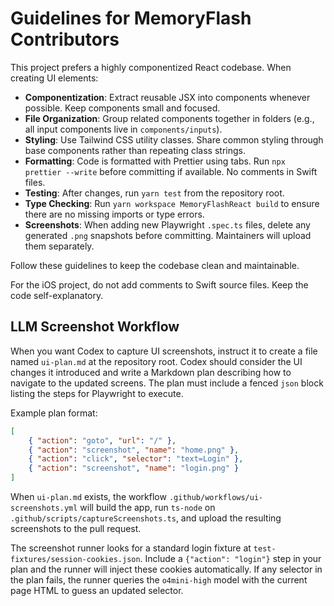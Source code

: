 # Guidelines for MemoryFlash Contributors

This project prefers a highly componentized React codebase. When creating UI elements:

-   **Componentization**: Extract reusable JSX into components whenever possible. Keep components small and focused.
-   **File Organization**: Group related components together in folders (e.g., all input components live in `components/inputs`).
-   **Styling**: Use Tailwind CSS utility classes. Share common styling through base components rather than repeating class strings.
-   **Formatting**: Code is formatted with Prettier using tabs. Run `npx prettier --write` before committing if available. No comments in Swift files.
-   **Testing**: After changes, run `yarn test` from the repository root.
-   **Type Checking**: Run `yarn workspace MemoryFlashReact build` to ensure there are no missing imports or type errors.
-   **Screenshots**: When adding new Playwright `.spec.ts` files, delete any generated `.png` snapshots before committing. Maintainers will upload them separately.

Follow these guidelines to keep the codebase clean and maintainable.

For the iOS project, do not add comments to Swift source files. Keep the code
self-explanatory.

## LLM Screenshot Workflow

When you want Codex to capture UI screenshots, instruct it to create a file named `ui-plan.md` at the repository root. Codex should consider the UI changes it introduced and write a Markdown plan describing how to navigate to the updated screens. The plan must include a fenced `json` block listing the steps for Playwright to execute.

Example plan format:

```json
[
	{ "action": "goto", "url": "/" },
	{ "action": "screenshot", "name": "home.png" },
	{ "action": "click", "selector": "text=Login" },
	{ "action": "screenshot", "name": "login.png" }
]
```

When `ui-plan.md` exists, the workflow `.github/workflows/ui-screenshots.yml` will build the app, run `ts-node` on `.github/scripts/captureScreenshots.ts`, and upload the resulting screenshots to the pull request.

The screenshot runner looks for a standard login fixture at `test-fixtures/session-cookies.json`. Include a `{"action": "login"}` step in your plan and the runner will inject these cookies automatically. If any selector in the plan fails, the runner queries the `o4mini-high` model with the current page HTML to guess an updated selector.
